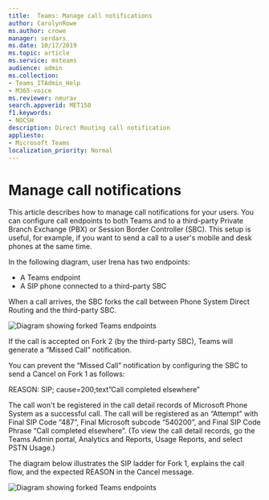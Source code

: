 ```yaml
---
title:  Teams: Manage call notifications
author: CarolynRowe
ms.author: crowe
manager: serdars
ms.date: 10/17/2019
ms.topic: article
ms.service: msteams
audience: admin
ms.collection:  
- Teams_ITAdmin_Help
- M365-voice
ms.reviewer: nmurav
search.appverid: MET150
f1.keywords:
- NOCSH
description: Direct Routing call notification
appliesto:
- Microsoft Teams
localization_priority: Normal 
---
```


# Manage call notifications

This article describes how to manage call notifications for your users. You can configure call endpoints to both Teams and to a third-party Private Branch Exchange (PBX) or Session Border Controller (SBC).  This setup is useful, for example, if you want to send a call to a user's mobile and desk phones at the same time.   

In the following diagram, user Irena has two endpoints:

- A Teams endpoint
- A SIP phone connected to a third-party SBC

When a call arrives, the SBC forks the call between Phone System Direct Routing and the third-party SBC.


![Diagram showing forked Teams endpoints](media/direct-routing-call-notification-1.png)

If the call is accepted on Fork 2 (by the third-party SBC), Teams will generate a “Missed Call” notification.  

You can prevent the “Missed Call” notification by configuring the SBC to send a Cancel on Fork 1 as follows:

REASON: SIP; cause=200;text”Call completed elsewhere” 

The call won't be registered in the call detail records of Microsoft Phone System as a successful call. The call will be registered as an “Attempt” with Final SIP Code “487”, Final Microsoft subcode “540200”, and Final SIP Code Phrase “Call completed elsewhere”.  (To view the call detail records, go the Teams Admin portal, Analytics and Reports, Usage Reports, and select PSTN Usage.)


The diagram below illustrates the SIP ladder for Fork 1, explains the call flow, and the expected REASON in the Cancel message. 

![Diagram showing forked Teams endpoints](media/direct-routing-call-notification-2.png)
